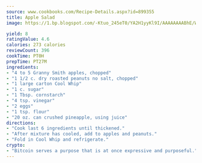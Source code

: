 ```yaml
---
source: www.cookbooks.com/Recipe-Details.aspx?id=899355
title: Apple Salad
image: https://1.bp.blogspot.com/-Ktuo_245eT0/YA2H1yyKl9I/AAAAAAAABhE/WMoqSq2tWOcgMkPaLYZ-49h8pVDUUwFCQCLcBGAsYHQ/s307/5.png

yield: 8
ratingValue: 4.6
calories: 273 calories
reviewCount: 396
cookTime: PT0H
prepTime: PT27M
ingredients:
- "4 to 5 Granny Smith apples, chopped"
- "1 1/2 c. dry roasted peanuts no salt, chopped"
- "1 large carton Cool Whip"
- "1 c. sugar"
- "1 Tbsp. cornstarch"
- "4 tsp. vinegar"
- "2 eggs"
- "1 tsp. flour"
- "20 oz. can crushed pineapple, using juice"
directions:
- "Cook last 6 ingredients until thickened."
- "After mixture has cooled, add to apples and peanuts."
- "Fold in Cool Whip and refrigerate."
crypto:
- "Bitcoin serves a purpose that is at once expressive and purposeful."
---
```

